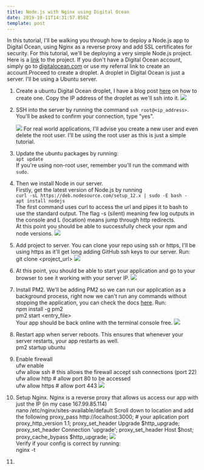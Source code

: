 ```yaml
---
title: Node.js with Nginx using Digital Ocean
date: 2019-10-11T14:31:57.858Z
template: post
---
```

In this tutorial, I'll be walking you through how to deploy a Node.js app to Digital Ocean, using Nginx as a reverse proxy and add SSL certificates for security. For this tutorial, we'll be deploying a very simple Node.js project. Here is a [link](https://github.com/jherey/basic_node_project) to the project. If you don't have a Digital Ocean account, simply go to [digitalocean.com](www.digitalocean.com) or use my referral link  to create an account.Proceed to create a droplet. A droplet in Digital Ocean is just a server. I'll be using a Ubuntu server.

1. Create a ubuntu Digital Ocean droplet, I have a blog post [here](https://jherey.netlify.com/posts/creating-an-ubuntu-digital-ocean-droplet/) on how to create one. Copy the IP address of the droplet as we'll ssh into it.
   ![](/images/screenshot-2019-10-11-at-3.51.03-pm.png)
2. SSH into the server by running the command `ssh root@<ip_address>`. \
   You'll be asked to confirm your connection, type "yes".

   ![](/images/screenshot-2019-10-11-at-3.40.49-pm.png)
   For real world applications, I'll advise you create a new user and even delete the root user. I'll be using the root user as this is just a simple tutorial.
3. Update the ubuntu packages by running:\
   `apt update`\
   If you're using non-root user, remember you'll run the command with `sudo`.
4. Then we install Node in our server.\
   Firstly, get the latest version of Node.js by running \
   `curl -sL https://deb.nodesource.com/setup_12.x | sudo -E bash -`\
   `apt install nodejs`\
   The first command uses curl to access the url and pipes it to bash to use the standard output. The flag -s (silent) meaning few log outputs in the console and L (location) means jump through http redirects. \
   At this point you should be able to successfully check your npm and node versions.
   ![](/images/screenshot-2019-10-11-at-4.51.53-pm.png)
5. Add project to server. You can clone your repo using ssh or https, I'll be using https as it'll get long adding GitHub ssh keys to our server. Run:\
   git clone <project_url>
   ![](/images/screenshot-2019-10-11-at-4.57.53-pm.png)
6. At this point, you should be able to start your application and go to your browser to see it working with your server IP.
   ![](/images/screenshot-2019-10-11-at-5.05.58-pm.png)
7. Install PM2. We'll be adding PM2 so we can run our application as a background process, right now we can't run any commands without stopping the application, you can check the docs [here](http://pm2.keymetrics.io/docs/usage/pm2-doc-single-page/). Run:\
   npm install -g pm2\
   pm2 start <entry_file>\
   Your app should be back online with the terminal console free.
   ![](/images/screenshot-2019-10-11-at-5.31.00-pm.png)
8. Restart app when server reboots. This ensures that whenever your server restarts, your app restarts as well.\
   pm2 startup ubuntu
9. Enable firewall\
   ufw enable\
   ufw allow ssh  # this allows the firewall accept ssh connections (port 22)\
   ufw allow http # allow port 80 to be accessed\
   ufw allow https # allow port 443
   ![](/images/screenshot-2019-10-11-at-5.51.37-pm.png)
10. Setup Nginx. Nginx is a reverse proxy that allows us access our app with just the IP (in my case 167.99.85.114)\
    nano /etc/nginx/sites-available/default
    Scroll down to location and add the following
    proxy_pass http://localhost:3000; # your aplication port
    proxy_http_version 1.1;
    proxy_set_header Upgrade $http_upgrade;
    proxy_set_header Connection 'upgrade';
    proxy_set_header Host $host;
    proxy_cache_bypass $http_upgrade;
    ![](/images/screenshot-2019-10-11-at-6.09.13-pm.png)
    \
    Verify if your config is correct by running:\
    nginx -t
11.

